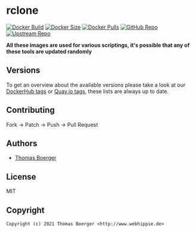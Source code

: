# rclone

[![Docker Build](https://github.com/toolhippie/rclone/workflows/docker/badge.svg)](https://github.com/toolhippie/rclone/actions?query=workflow%3Adocker) [![Docker Size](https://img.shields.io/docker/image-size/toolhippie/rclone/latest)](https://hub.docker.com/r/toolhippie/rclone) [![Docker Pulls](https://img.shields.io/docker/pulls/toolhippie/rclone)](https://hub.docker.com/r/toolhippie/rclone) [![GitHub Repo](https://img.shields.io/badge/github-repo-yellowgreen)](https://github.com/toolhippie/rclone) [![Upstream Repo](https://img.shields.io/badge/upstream-repo-yellow)](https://github.com/rclone/rclone)

**All these images are used for various scriptings, it's possible that any of these tools are updated randomly**

## Versions

To get an overview about the available versions please take a look at our [DockerHub tags](https://hub.docker.com/r/toolhippie/rclone/tags/) or [Quay.io tags](https://quay.io/repository/toolhippie/rclone?tab=tags), these lists are always up to date.

## Contributing

Fork -> Patch -> Push -> Pull Request

## Authors

*  [Thomas Boerger](https://github.com/tboerger)

## License

MIT

## Copyright

```console
Copyright (c) 2021 Thomas Boerger <http://www.webhippie.de>
```
